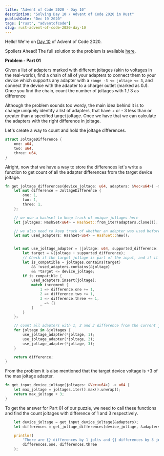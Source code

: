 ```yaml
---
title: "Advent of Code 2020 - Day 10"
description: "Solving Day 10 / Advent of Code 2020 in Rust"
publishDate: "Dec 10 2020"
tags: ["rust", "adventofcode"]
slug: rust-advent-of-code-2020-day-10
---
```


Hello! We're on [Day 10](https://adventofcode.com/2020/day/10) of Advent of Code 2020.

Spoilers Ahead! The full solution to the problem is available [here](https://github.com/Shriram-Balaji/rust-advent-of-code-2020/blob/main/day-10/src/main.rs).

**Problem - Part 01**

Given a list of adapters marked with different joltages (akin to voltages in the real-world), find a chain of all of your adapters to connect them to your device which supports any adapter with a `range -3 <= joltage <= 3`, and connect the device with the adapter to a charger outlet (marked as 0J). Once you find the chain, count the number of joltages with 1 / 3 as difference

Although the problem sounds too wordy, the main idea behind it is to change uniquely identify a list of adapters, that have + or - 3 less than or greater than a specified target joltage. Once we have that we can calculate the adapters with the right difference in joltage.

Let's create a way to count and hold the joltage differences.

```rust
struct JoltageDifference {
    one: u64,
    two: u64,
    three: u64,
}
```

Alright, now that we have a way to store the differences let's write a function to get count of all the adapter differences from the target device joltage.

```rust
fn get_joltage_differences(device_joltage: u64, adapters: &Vec<u64>) -> JoltageDifference {
    let mut difference = JoltageDifference {
        one: 1,
        two: 1,
        three: 1,
    };

    // we use a hashset to keep track of unique joltages here
    let joltages: HashSet<u64> = HashSet::from_iter(adapters.clone());

    // we also need to keep track of whether an adapter was used before, to ensure that we don't reuse an adapter and form a chain of adapters.
    let mut used_adapters: HashSet<u64> = HashSet::new();


    let mut use_joltage_adapter = |joltage: u64, supported_difference: u64| {
        let target = &(joltage + supported_difference);
        // Check if the target joltage is part of the input, and if it has not already been used before, and if the it lies within the range of supported_difference from target joltage
        let is_compatible = joltages.contains(target)
            && !used_adapters.contains(&joltage)
            && *target <= device_joltage;
        if is_compatible {
            used_adapters.insert(joltage);
            match increment {
                1 => difference.one += 1,
                2 => difference.two += 1,
                3 => difference.three += 1,
                _ => {}
            }
        }
    };

    // count all adapters with 1, 2 and 3 difference from the current joltage
    for joltage in &joltages {
        use_joltage_adapter(*joltage, 1);
        use_joltage_adapter(*joltage, 2);
        use_joltage_adapter(*joltage, 3);
    }

    return difference;
}

```

From the problem it is also mentioned that the target device voltage is +3 of the max joltage adapter.

```rust
fn get_input_device_joltage(joltages: &Vec<u64>) -> u64 {
    let max_joltage = joltages.iter().max().unwrap();
    return max_joltage + 3;
}

```

To get the answer for Part 01 of our puzzle, we need to call these functions and find the count joltages with difference of 1 and 3 respectively.

```rust
    let device_joltage = get_input_device_joltage(&adapters);
    let differences = get_joltage_differences(device_joltage, &adapters);

    println!(
        "There are {} differences by 1 jolts and {} differences by 3 jolts",
        differences.one, differences.three
    );

```
